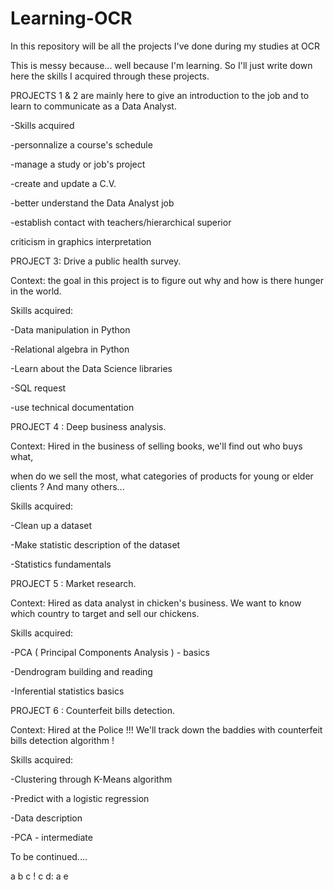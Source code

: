 # Learning-OCR
In this repository will be all the projects I've done during my studies at OCR

This is messy because... well because I'm learning. So I'll just write down here the skills I acquired through these projects.

PROJECTS 1 & 2 are mainly here to give an introduction to the job and to learn to communicate as a Data Analyst.

-Skills acquired

-personnalize a course's schedule

-manage a study or job's project

-create and update a C.V.

-better understand the Data Analyst job

-establish contact with teachers/hierarchical superior

criticism in graphics interpretation

PROJECT 3: Drive a public health survey.

Context: the goal in this project is to figure out why and how is there hunger in the world.

Skills acquired:

-Data manipulation in Python

-Relational algebra in Python

-Learn about the Data Science libraries

-SQL request

-use technical documentation

PROJECT 4 : Deep business analysis.

Context: Hired in the business of selling books, we'll find out who buys what, 

when do we sell the most, what categories of products for young or elder clients ? And many others...

Skills acquired:

-Clean up  a dataset

-Make statistic description of the dataset

-Statistics fundamentals

PROJECT 5 : Market research.

Context: Hired as data analyst in chicken's business. We want to know which country to target and sell our chickens.

Skills acquired:

-PCA ( Principal Components Analysis ) - basics

-Dendrogram building and reading

-Inferential statistics basics

PROJECT 6 : Counterfeit bills detection.

Context: Hired at the Police !!! We'll track down the baddies with counterfeit bills detection algorithm !

Skills acquired:

-Clustering through K-Means algorithm

-Predict with a logistic regression

-Data description

-PCA - intermediate


To be continued....

a
b
c
!
c
d:
a
e

